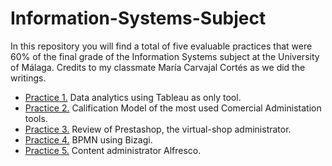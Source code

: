 # Information-Systems-Subject
In this repository you will find a total of five evaluable practices that were 60% of the final grade of the Information Systems subject at the University of Málaga. Credits to my classmate María Carvajal Cortés as we did the writings.

- [Practice 1.](Practica1/Practica1_Tableau) Data analytics using Tableau as only tool.  
- [Practice 2.](./Practica2/Practica2) Calification Model of the most used Comercial Administation tools. 
- [Practice 3.](./Practica3/Practica3) Review of Prestashop, the virtual-shop administrator. 
- [Practice 4.](./Practica4/Practica4) BPMN using Bizagi.
- [Practice 5.](./Practica5/Practica5) Content administrator Alfresco. 
